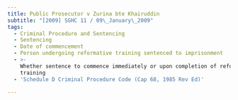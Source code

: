 ```yaml
---
title: Public Prosecutor v Zurina bte Khairuddin
subtitle: "[2009] SGHC 11 / 09\_January\_2009"
tags:
  - Criminal Procedure and Sentencing
  - Sentencing
  - Date of commencement
  - Person undergoing reformative training sentenced to imprisonment
  - >-
    Whether sentence to commence immediately or upon completion of reformative
    training
  - 'Schedule D Criminal Procedure Code (Cap 68, 1985 Rev Ed)'

---
```


